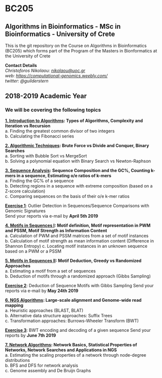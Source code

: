 # BC205
## Algorithms in Bioinformatics - MSc in Bioinformatics - University of Crete

This is the git repository on the Course on Algorithms in Bioinformatics (BC205) which forms part of the Program of the Masters in Bionformatics at the University of Crete

**Contact Details**  
*Christoforos Nikolaou: nikolaou@uoc.gr*  
*web: https://computational-genomics.weebly.com/*  
*twitter: @guilderstern*  

## 2018-2019 Academic Year
### We will be covering the following topics  

**[1. Introduction to Algorithms](https://github.com/christoforos-nikolaou/BC205/blob/master/BC205_Introduction_beamer.pdf): Types of Algorithms, Complexity and Iteration vs Recursion**  
  a. Finding the greatest common divisor of two integers  
  b. Calculating the Fibonacci series  
    
**[2. Algorithmic Techniques](https://github.com/christoforos-nikolaou/BC205/blob/master/BC205_Introduction_beamer.pdf): Brute Force vs Divide and Conquer, Binary Searches**  
  a. Sorting with Bubble Sort vs MergeSort  
  b. Solving a polynomial equation with Binary Search vs Newton-Raphson
    
**[3. Sequence Analysis](https://github.com/christoforos-nikolaou/BC205/blob/master/BC205_SeqAnalysis_beamer.pdf): Sequence Composition and the GC%, Counting k-mers in a sequence, Estimating o/e ratios of k-mers**   
  a. Finding the GC% of a sequence   
  b. Detecting regions in a sequence with extreme composition (based on a Z-score calculation)  
  c. Comparing sequences on the basis of their o/e k-mer ratios  
  
  **[Exercise 1](https://github.com/christoforos-nikolaou/BC205/blob/master/Exercise1_2019.md)**: Outlier Detection in Sequences/Sequence Comparisons with Genomic Signatures  
  Send your reports via e-mail by **April 5th 2019**  
    
**[4. Motifs in Sequences I](https://github.com/christoforos-nikolaou/BC205/blob/master/cb_2016_lecture_03_motifs.pdf): Motif definition, Motif representation in PWM and PSSM, Motif Strength as Information Content**   
  a. Calculation of PWM and PSSM matrices from a set of motif instances   
  b. Calculation of motif strength as mean information content (Difference in Shannon Entropy)
  c. Locating motif instances in an unknown sequence based on a PWM or a PSSM
    
**[5. Motifs in Sequences II](https://github.com/christoforos-nikolaou/BC205/blob/master/BC205_MotifDiscovery_beamer.pdf): Motif Deduction, Greedy vs Randomized Approaches**   
  a. Estimating a motif from a set of sequences   
  b. Deduction of motifs through a randomized approach (Gibbs Sampling)  
  
  **[Exercise 2](https://github.com/christoforos-nikolaou/BC205/blob/master/Exercise2_2019.md)**: Deduction of Sequence Motifs with Gibbs Sampling
  Send your reports via e-mail by **May 24th 2019**
  
**[6. NGS Algorithms](https://github.com/christoforos-nikolaou/BC205/blob/master/BC205_NGSMapping_beamer.pdf): Large-scale alignment and Genome-wide read mapping**   
  a. Heuristic approaches (BLAST, BLAT)   
  b. Alternative data structure approaches: Suffix Trees   
  c. Transformation approaches: Burrows-Wheeler Transform (BWT)  
  
  **[Exercise 3](https://github.com/christoforos-nikolaou/BC205/blob/master/Exercise3_2019.md)**: BWT encoding and decoding of a given sequence
  Send your reports by **June 7th 2019**
   
 **[7. Network Algorithms](https://github.com/christoforos-nikolaou/BC205/blob/master/BC205_GenomeScaleAlgorithms_beamer.pdf): Network Basics, Statistical Properties of Networks, Network Searches and Applications in NGS**   
  a. Estimating the scaling properties of a network through node-degree distributions   
  b. BFS and DFS for network analysis  
  c. Genome assembly and De Bruijn Graphs   
